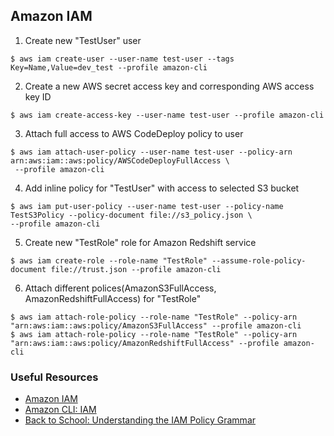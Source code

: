 ## Amazon IAM

1. Create new "TestUser" user
```
$ aws iam create-user --user-name test-user --tags Key=Name,Value=dev_test --profile amazon-cli
```

2. Create a new AWS secret access key and corresponding AWS access key ID 
```
$ aws iam create-access-key --user-name test-user --profile amazon-cli
```

3. Attach full access to AWS CodeDeploy policy to user
```
$ aws iam attach-user-policy --user-name test-user --policy-arn arn:aws:iam::aws:policy/AWSCodeDeployFullAccess \
 --profile amazon-cli
```

4. Add inline policy for "TestUser" with access to selected S3 bucket
```
$ aws iam put-user-policy --user-name test-user --policy-name TestS3Policy --policy-document file://s3_policy.json \
--profile amazon-cli
```

5. Create new "TestRole" role for Amazon Redshift service
```
$ aws iam create-role --role-name "TestRole" --assume-role-policy-document file://trust.json --profile amazon-cli
```

6. Attach different polices(AmazonS3FullAccess, AmazonRedshiftFullAccess) for "TestRole"
```
$ aws iam attach-role-policy --role-name "TestRole" --policy-arn "arn:aws:iam::aws:policy/AmazonS3FullAccess" --profile amazon-cli
$ aws iam attach-role-policy --role-name "TestRole" --policy-arn "arn:aws:iam::aws:policy/AmazonRedshiftFullAccess" --profile amazon-cli
```

### Useful Resources
* [Amazon IAM](https://aws.amazon.com/iam/)
* [Amazon CLI: IAM](https://docs.aws.amazon.com/cli/latest/reference/iam/)
* [Back to School: Understanding the IAM Policy Grammar](https://aws.amazon.com/blogs/security/back-to-school-understanding-the-iam-policy-grammar/)

